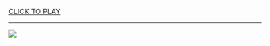 
<a href="https://premium76.site?title=drive_unblocked_games&ref=13M">CLICK TO PLAY</a></h3>
<hr>

<a href="https://premium76.site?title=drive_unblocked_games&ref=13M"><img src="https://clearcache.store/games.png"></a>


